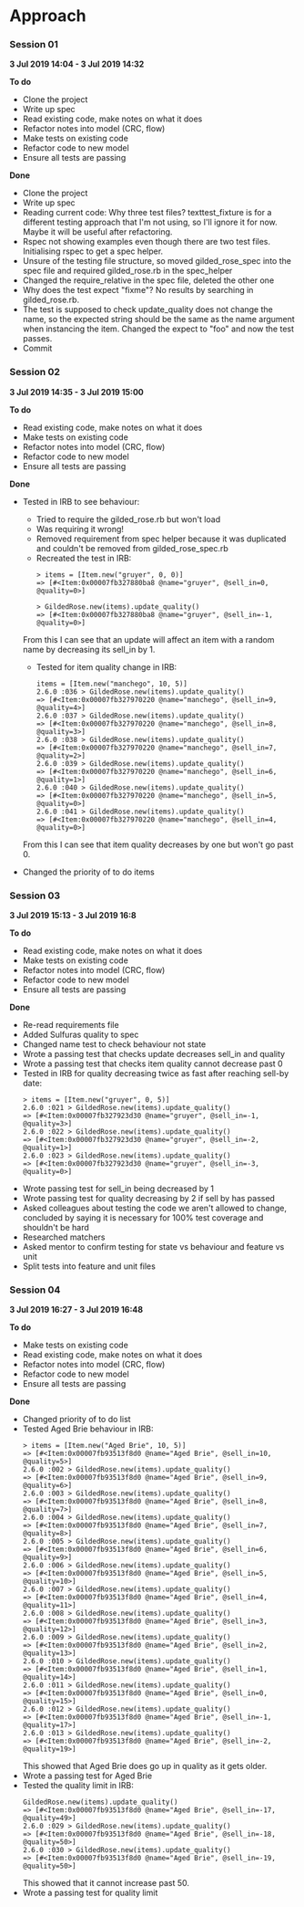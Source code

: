 # Approach

### Session 01

**3 Jul 2019 14:04 - 3 Jul 2019 14:32**

**To do**
- Clone the project
- Write up spec
- Read existing code, make notes on what it does
- Refactor notes into model (CRC, flow)
- Make tests on existing code
- Refactor code to new model
- Ensure all tests are passing

**Done**
- Clone the project
- Write up spec
- Reading current code: Why three test files? texttest_fixture is for a different testing approach that I'm not using, so I'll ignore it for now. Maybe it will be useful after refactoring.
- Rspec not showing examples even though there are two test files. Initialising rspec to get a spec helper.
- Unsure of the testing file structure, so moved gilded_rose_spec into the spec file and required gilded_rose.rb in the spec_helper
- Changed the require_relative in the spec file, deleted the other one
- Why does the test expect "fixme"? No results by searching in gilded_rose.rb.
- The test is supposed to check update_quality does not change the name, so the expected string should be the same as the name argument when instancing the item. Changed the expect to "foo" and now the test passes.
- Commit

### Session 02

**3 Jul 2019 14:35 - 3 Jul 2019 15:00**

**To do**
- Read existing code, make notes on what it does
- Make tests on existing code
- Refactor notes into model (CRC, flow)
- Refactor code to new model
- Ensure all tests are passing

**Done**
- Tested in IRB to see behaviour:
    - Tried to require the gilded_rose.rb but won't load
    - Was requiring it wrong!
    - Removed requirement from spec helper because it was duplicated and couldn't be removed from gilded_rose_spec.rb
    - Recreated the test in IRB:
        ```
        > items = [Item.new("gruyer", 0, 0)]
        => [#<Item:0x00007fb327880ba8 @name="gruyer", @sell_in=0, @quality=0>]

        > GildedRose.new(items).update_quality()
        => [#<Item:0x00007fb327880ba8 @name="gruyer", @sell_in=-1, @quality=0>]
        ```
    From this I can see that an update will affect an item with a random name by decreasing its sell_in by 1.

    - Tested for item quality change in IRB:
        ```
        items = [Item.new("manchego", 10, 5)]
        2.6.0 :036 > GildedRose.new(items).update_quality()
        => [#<Item:0x00007fb327970220 @name="manchego", @sell_in=9, @quality=4>] 
        2.6.0 :037 > GildedRose.new(items).update_quality()
        => [#<Item:0x00007fb327970220 @name="manchego", @sell_in=8, @quality=3>] 
        2.6.0 :038 > GildedRose.new(items).update_quality()
        => [#<Item:0x00007fb327970220 @name="manchego", @sell_in=7, @quality=2>] 
        2.6.0 :039 > GildedRose.new(items).update_quality()
        => [#<Item:0x00007fb327970220 @name="manchego", @sell_in=6, @quality=1>] 
        2.6.0 :040 > GildedRose.new(items).update_quality()
        => [#<Item:0x00007fb327970220 @name="manchego", @sell_in=5, @quality=0>] 
        2.6.0 :041 > GildedRose.new(items).update_quality()
        => [#<Item:0x00007fb327970220 @name="manchego", @sell_in=4, @quality=0>] 
        ```
    From this I can see that item quality decreases by one but won't go past 0.
- Changed the priority of to do items

### Session 03

**3 Jul 2019 15:13 - 3 Jul 2019 16:8**

**To do**
- Read existing code, make notes on what it does
- Make tests on existing code
- Refactor notes into model (CRC, flow)
- Refactor code to new model
- Ensure all tests are passing

**Done**
- Re-read requirements file
- Added Sulfuras quality to spec
- Changed name test to check behaviour not state
- Wrote a passing test that checks update decreases sell_in and quality
- Wrote a passing test that checks item quality cannot decrease past 0
- Tested in IRB for quality decreasing twice as fast after reaching sell-by date:
    ```
    > items = [Item.new("gruyer", 0, 5)]
    2.6.0 :021 > GildedRose.new(items).update_quality()
    => [#<Item:0x00007fb327923d30 @name="gruyer", @sell_in=-1, @quality=3>] 
    2.6.0 :022 > GildedRose.new(items).update_quality()
    => [#<Item:0x00007fb327923d30 @name="gruyer", @sell_in=-2, @quality=1>] 
    2.6.0 :023 > GildedRose.new(items).update_quality()
    => [#<Item:0x00007fb327923d30 @name="gruyer", @sell_in=-3, @quality=0>] 
    ```
- Wrote passing test for sell_in being decreased by 1
- Wrote passing test for quality decreasing by 2 if sell by has passed
- Asked colleagues about testing the code we aren't allowed to change, concluded by saying it is necessary for 100% test coverage and shouldn't be hard
- Researched matchers
- Asked mentor to confirm testing for state vs behaviour and feature vs unit
- Split tests into feature and unit files

### Session 04

**3 Jul 2019 16:27 - 3 Jul 2019 16:48**

**To do**
- Make tests on existing code
- Read existing code, make notes on what it does
- Refactor notes into model (CRC, flow)
- Refactor code to new model
- Ensure all tests are passing

**Done**
- Changed priority of to do list
- Tested Aged Brie behaviour in IRB:
    ```
    > items = [Item.new("Aged Brie", 10, 5)]
    => [#<Item:0x00007fb93513f8d0 @name="Aged Brie", @sell_in=10, @quality=5>] 
    2.6.0 :002 > GildedRose.new(items).update_quality()
    => [#<Item:0x00007fb93513f8d0 @name="Aged Brie", @sell_in=9, @quality=6>] 
    2.6.0 :003 > GildedRose.new(items).update_quality()
    => [#<Item:0x00007fb93513f8d0 @name="Aged Brie", @sell_in=8, @quality=7>] 
    2.6.0 :004 > GildedRose.new(items).update_quality()
    => [#<Item:0x00007fb93513f8d0 @name="Aged Brie", @sell_in=7, @quality=8>] 
    2.6.0 :005 > GildedRose.new(items).update_quality()
    => [#<Item:0x00007fb93513f8d0 @name="Aged Brie", @sell_in=6, @quality=9>] 
    2.6.0 :006 > GildedRose.new(items).update_quality()
    => [#<Item:0x00007fb93513f8d0 @name="Aged Brie", @sell_in=5, @quality=10>] 
    2.6.0 :007 > GildedRose.new(items).update_quality()
    => [#<Item:0x00007fb93513f8d0 @name="Aged Brie", @sell_in=4, @quality=11>] 
    2.6.0 :008 > GildedRose.new(items).update_quality()
    => [#<Item:0x00007fb93513f8d0 @name="Aged Brie", @sell_in=3, @quality=12>] 
    2.6.0 :009 > GildedRose.new(items).update_quality()
    => [#<Item:0x00007fb93513f8d0 @name="Aged Brie", @sell_in=2, @quality=13>] 
    2.6.0 :010 > GildedRose.new(items).update_quality()
    => [#<Item:0x00007fb93513f8d0 @name="Aged Brie", @sell_in=1, @quality=14>] 
    2.6.0 :011 > GildedRose.new(items).update_quality()
    => [#<Item:0x00007fb93513f8d0 @name="Aged Brie", @sell_in=0, @quality=15>] 
    2.6.0 :012 > GildedRose.new(items).update_quality()
    => [#<Item:0x00007fb93513f8d0 @name="Aged Brie", @sell_in=-1, @quality=17>] 
    2.6.0 :013 > GildedRose.new(items).update_quality()
    => [#<Item:0x00007fb93513f8d0 @name="Aged Brie", @sell_in=-2, @quality=19>] 
    ```
    This showed that Aged Brie does go up in quality as it gets older.
- Wrote a passing test for Aged Brie
- Tested the quality limit in IRB:
    ```
    GildedRose.new(items).update_quality()
    => [#<Item:0x00007fb93513f8d0 @name="Aged Brie", @sell_in=-17, @quality=49>] 
    2.6.0 :029 > GildedRose.new(items).update_quality()
    => [#<Item:0x00007fb93513f8d0 @name="Aged Brie", @sell_in=-18, @quality=50>] 
    2.6.0 :030 > GildedRose.new(items).update_quality()
    => [#<Item:0x00007fb93513f8d0 @name="Aged Brie", @sell_in=-19, @quality=50>] 
    ```
    This showed that it cannot increase past 50.
- Wrote a passing test for quality limit